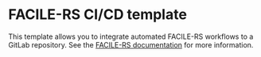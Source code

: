# FACILE-RS CI/CD template

This template allows you to integrate automated FACILE-RS workflows to a GitLab repository.
See the [FACILE-RS documentation](https://facile-rs.readthedocs.io/en/latest/templates/facile-rs_template_gitlab.html) for more information.
